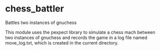 chess_battler
=============

Battles two instances of gnuchess

This module uses the pexpect library to simulate a chess mach between two 
instances of gnuchess and records the game in a log file named move_log.txt, 
which is created in the current directory. 
